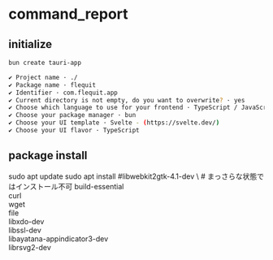 # command_report

## initialize

```bash
bun create tauri-app

✔ Project name · ./
✔ Package name · flequit
✔ Identifier · com.flequit.app
✔ Current directory is not empty, do you want to overwrite? · yes
✔ Choose which language to use for your frontend · TypeScript / JavaScript - (pnpm, yarn, npm, deno, bun)
✔ Choose your package manager · bun
✔ Choose your UI template · Svelte - (https://svelte.dev/)
✔ Choose your UI flavor · TypeScript
```

## package install

sudo apt update
sudo apt install
  #libwebkit2gtk-4.1-dev \  # まっさらな状態ではインストール不可
  build-essential \
  curl \
  wget \
  file \
  libxdo-dev \
  libssl-dev \
  libayatana-appindicator3-dev \
  librsvg2-dev